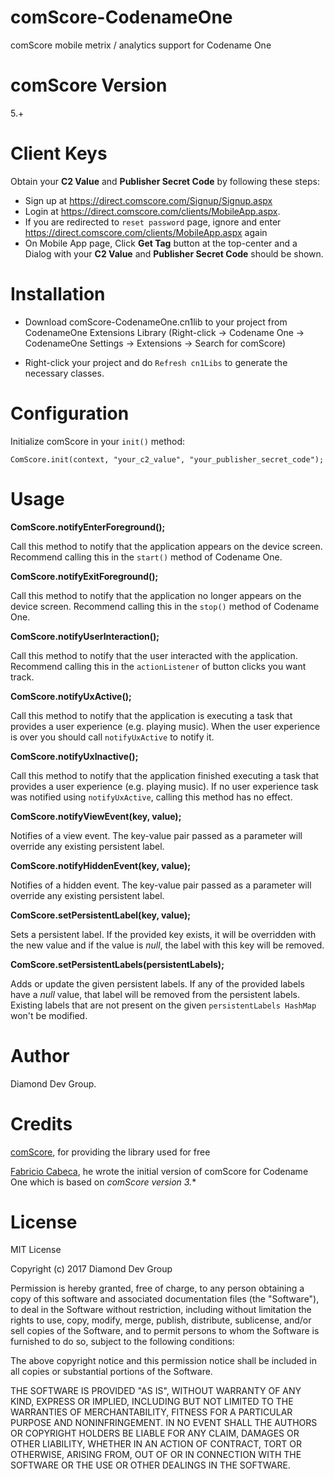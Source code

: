 # comScore-CodenameOne
comScore mobile metrix / analytics support for Codename One


comScore Version
================
5.+

Client Keys
===========

Obtain your **C2 Value** and **Publisher Secret Code** by following these steps:

 - Sign up at https://direct.comscore.com/Signup/Signup.aspx
 - Login at https://direct.comscore.com/clients/MobileApp.aspx.
 - If you are redirected to `reset password` page, ignore and enter https://direct.comscore.com/clients/MobileApp.aspx again
 - On Mobile App page, Click **Get Tag** button at the top-center and a Dialog with your **C2 Value** and **Publisher Secret Code** should be shown.


Installation
============

- Download comScore-CodenameOne.cn1lib to your project from CodenameOne Extensions Library (Right-click -> Codename One -> CodenameOne Settings -> Extensions -> Search for comScore)

- Right-click your project and do `Refresh cn1Libs` to generate the necessary classes.


Configuration
=============

Initialize comScore in your `init()` method:

    ComScore.init(context, "your_c2_value", "your_publisher_secret_code");


Usage
=====

**ComScore.notifyEnterForeground();**

Call this method to notify that the application appears on the device screen. Recommend calling this in the `start()` method of Codename One.

**ComScore.notifyExitForeground();**

Call this method to notify that the application no longer appears on the device screen. Recommend calling this in the `stop()` method of Codename One.

**ComScore.notifyUserInteraction();**

Call this method to notify that the user interacted with the application. Recommend calling this in the `actionListener` of button clicks you want track.

**ComScore.notifyUxActive();**

Call this method to notify that the application is executing a task that provides a user experience (e.g. playing music). When the user experience is over you should call `notifyUxActive` to notify it.

**ComScore.notifyUxInactive();**

Call this method to notify that the application finished executing a task that provides a user experience (e.g. playing music). If no user experience task was notified using `notifyUxActive`, calling this method has no effect.

**ComScore.notifyViewEvent(key, value);**

Notifies of a view event. The key-value pair passed as a parameter will override any existing persistent label.

**ComScore.notifyHiddenEvent(key, value);**

Notifies of a hidden event. The key-value pair passed as a parameter will override any existing persistent label.

**ComScore.setPersistentLabel(key, value);**

Sets a persistent label. If the provided key exists, it will be overridden with the new value and if the value is *null*, the label with this key will be removed.

**ComScore.setPersistentLabels(persistentLabels);**

Adds or update the given persistent labels. If any of the provided labels have a *null* value, that label will be removed from the persistent labels. Existing labels that are not present on the given `persistentLabels HashMap`  won't be modified.


Author
======

Diamond Dev Group.


Credits 
======

[comScore][1], for providing the library used for free

[Fabricio Cabeca][2], he wrote the initial version of comScore for Codename One which is based on *comScore version 3.*\*


License
=======

MIT License

Copyright (c) 2017 Diamond Dev Group

Permission is hereby granted, free of charge, to any person obtaining a copy
of this software and associated documentation files (the "Software"), to deal
in the Software without restriction, including without limitation the rights
to use, copy, modify, merge, publish, distribute, sublicense, and/or sell
copies of the Software, and to permit persons to whom the Software is
furnished to do so, subject to the following conditions:

The above copyright notice and this permission notice shall be included in all
copies or substantial portions of the Software.

THE SOFTWARE IS PROVIDED "AS IS", WITHOUT WARRANTY OF ANY KIND, EXPRESS OR
IMPLIED, INCLUDING BUT NOT LIMITED TO THE WARRANTIES OF MERCHANTABILITY,
FITNESS FOR A PARTICULAR PURPOSE AND NONINFRINGEMENT. IN NO EVENT SHALL THE
AUTHORS OR COPYRIGHT HOLDERS BE LIABLE FOR ANY CLAIM, DAMAGES OR OTHER
LIABILITY, WHETHER IN AN ACTION OF CONTRACT, TORT OR OTHERWISE, ARISING FROM,
OUT OF OR IN CONNECTION WITH THE SOFTWARE OR THE USE OR OTHER DEALINGS IN THE
SOFTWARE.


  [1]: http://www.comscore.com
  [2]: https://github.com/FabricioCabeca
